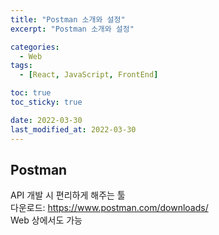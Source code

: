 ```yaml
---
title: "Postman 소개와 설정"
excerpt: "Postman 소개와 설정"

categories:
  - Web
tags:
  - [React, JavaScript, FrontEnd]

toc: true
toc_sticky: true

date: 2022-03-30
last_modified_at: 2022-03-30
---
```


## Postman

API 개발 시 편리하게 해주는 툴  
다운로드: https://www.postman.com/downloads/  
Web 상에서도 가능
